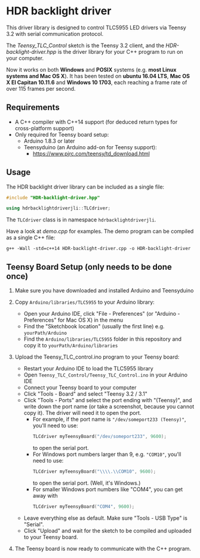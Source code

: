 # HDR backlight driver

This driver library is designed to control TLC5955 LED drivers via Teensy 3.2 with serial communication protocol.

The *Teensy_TLC_Control* sketch is the Teensy 3.2 client, and the *HDR-backlight-driver.hpp* is the driver library for your C++ program to run on your computer.

Now it works on both **Windows** and **POSIX** systems (e.g. **most Linux systems and Mac OS X**). It has been tested on **ubuntu 16.04 LTS**, **Mac OS X El Capitan 10.11.6** and **Windows 10 1703**, each reaching a frame rate of over 115 frames per second.

## Requirements

- A C++ compiler with C++14 support (for deduced return types for cross-platform support)
- Only required for Teensy board setup:
    - Arduino 1.8.3 or later
    - Teensyduino (an Arduino add-on for Teensy support):
        - https://www.pjrc.com/teensy/td_download.html

## Usage

The HDR backlight driver library can be included as a single file:

```C++
#include "HDR-backlight-driver.hpp"

using hdrbacklightdriverjli::TLCdriver;
```

The `TLCdriver` class is in namespace `hdrbacklightdriverjli`.

Have a look at *demo.cpp* for examples. The demo program can be compiled as a single C++ file:

```
g++ -Wall -std=c++14 HDR-backlight-driver.cpp -o HDR-backlight-driver
```

## Teensy Board Setup (only needs to be done once)

1. Make sure you have downloaded and installed Arduino and Teensyduino
1. Copy `Arduino/libraries/TLC5955` to your Arduino library:
    - Open your Arduino IDE, click "File - Preferences" (or "Arduino - Preferences" for Mac OS X) in the menu
    - Find the "Sketchbook location" (usually the first line) e.g. `yourPath/Arduino`
    - Find the `Arduino/libraries/TLC5955` folder in this repository and copy it to `yourPath/Arduino/libraries`
2. Upload the Teensy_TLC_control.ino program to your Teensy board:
    - Restart your Arduino IDE to load the TLC5955 library
    - Open `Teensy_TLC_Control/Teensy_TLC_Control.ino` in your Arduino IDE
    - Connect your Teensy board to your computer
    - Click "Tools - Board" and select "Teensy 3.2 / 3.1"
    - Click "Tools - Ports" and select the port ending with "(Teensy)", and write down the port name (or take a screenshot, because you cannot copy it). The driver will need it to open the port.
        - For example, if the port name is `"/dev/someport233 (Teensy)"`, you'll need to use:
            ```C++
            TLCdriver myTeensyBoard("/dev/someport233", 9600);
            ```
            to open the serial port.
        - For Windows port numbers larger than 9, e.g. `"COM10"`, you'll need to use:
            ```C++
            TLCdriver myTeensyBoard("\\\\.\\COM10", 9600);
            ```
            to open the serial port. (Well, it's Windows.)
        - For smaller Windows port numbers like "COM4", you can get away with
            ```C++
            TLCdriver myTeensyBoard("COM4", 9600);
            ```
    - Leave everything else as default. Make sure "Tools - USB Type" is "Serial".
    - Click "Upload" and wait for the sketch to be compiled and uploaded to your Teensy board.

3. The Teensy board is now ready to communicate with the C++ program.
